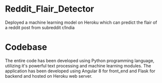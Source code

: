 # Reddit_Flair_Detector
Deployed a machine learning model on Heroku which can predict the flair of a reddit post from subreddit r/India

# Codebase
The entire code has been developed using Python programming language, utilizing it's powerful text processing and machine learning modules. The application has been developed using Angular 8 for front_end and Flask for backend and hosted on Heroku web server.

